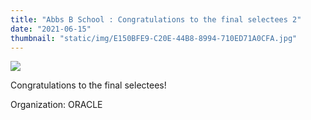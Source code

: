 ```yaml
---
title: "Abbs B School : Congratulations to the final selectees 2"
date: "2021-06-15"
thumbnail: "static/img/E150BFE9-C20E-44B8-8994-710ED71A0CFA.jpg"
---
```


![](images/E150BFE9-C20E-44B8-8994-710ED71A0CFA-300x300.jpg)

Congratulations to the final selectees!

Organization: ORACLE
